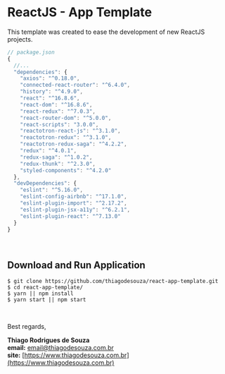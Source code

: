 # ReactJS - App Template

This template was created to ease the development of new ReactJS projects.

```javascript
// package.json
{
  //...
  "dependencies": {
    "axios": "^0.18.0",
    "connected-react-router": "^6.4.0",
    "history": "^4.9.0",
    "react": "^16.8.6",
    "react-dom": "^16.8.6",
    "react-redux": "^7.0.3",
    "react-router-dom": "^5.0.0",
    "react-scripts": "3.0.0",
    "reactotron-react-js": "^3.1.0",
    "reactotron-redux": "^3.1.0",
    "reactotron-redux-saga": "^4.2.2",
    "redux": "^4.0.1",
    "redux-saga": "^1.0.2",
    "redux-thunk": "^2.3.0",
    "styled-components": "^4.2.0"
  },
  "devDependencies": {
    "eslint": "^5.16.0",
    "eslint-config-airbnb": "^17.1.0",
    "eslint-plugin-import": "^2.17.2",
    "eslint-plugin-jsx-a11y": "^6.2.1",
    "eslint-plugin-react": "^7.13.0"
  }
}
```

<br />

## Download and Run Application

```shell
$ git clone https://github.com/thiagodesouza/react-app-template.git
$ cd react-app-template/
$ yarn || npm install
$ yarn start || npm start
```

<br/>

Best regards,

**Thiago Rodrigues de Souza** \
**email:** email@thiagodesouza.com.br \
**site:** [https://www.thiagodesouza.com.br](https://www.thiagodesouza.com.br)

